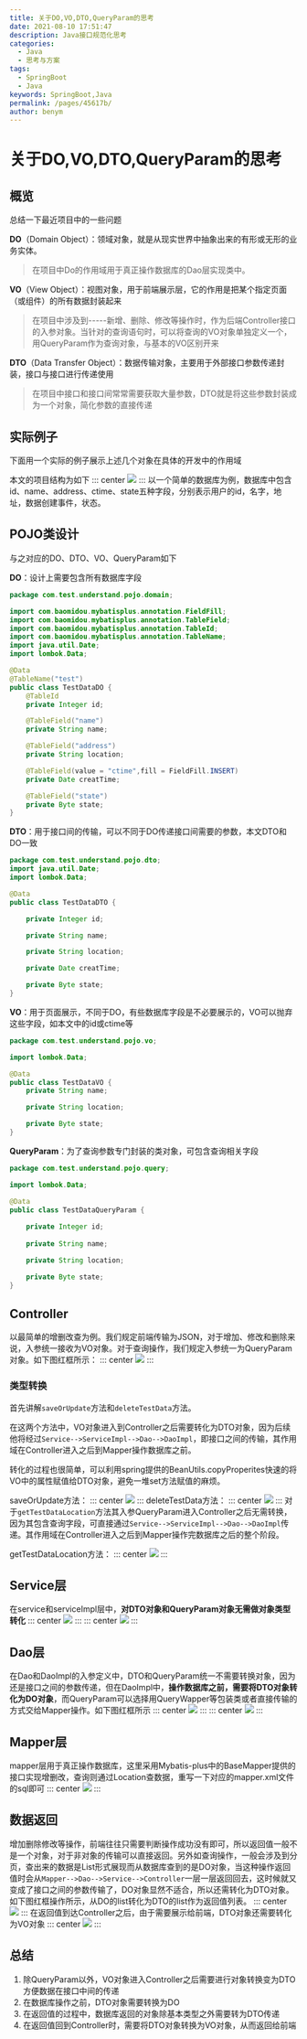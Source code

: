 ```yaml
---
title: 关于DO,VO,DTO,QueryParam的思考
date: 2021-08-10 17:51:47
description: Java接口规范化思考
categories:
  - Java
  - 思考与方案
tags: 
  - SpringBoot
  - Java
keywords: SpringBoot,Java
permalink: /pages/45617b/
author: benym
---
```


# 关于DO,VO,DTO,QueryParam的思考

## 概览

总结一下最近项目中的一些问题

**DO**（Domain Object）：领域对象，就是从现实世界中抽象出来的有形或无形的业务实体。

> 在项目中Do的作用域用于真正操作数据库的Dao层实现类中。

**VO**（View Object）：视图对象，用于前端展示层，它的作用是把某个指定页面（或组件）的所有数据封装起来

> 在项目中涉及到-----新增、删除、修改等操作时，作为后端Controller接口的入参对象。当针对的查询语句时，可以将查询的VO对象单独定义一个，用QueryParam作为查询对象，与基本的VO区别开来

**DTO**（Data Transfer Object）：数据传输对象，主要用于外部接口参数传递封装，接口与接口进行传递使用

> 在项目中接口和接口间常常需要获取大量参数，DTO就是将这些参数封装成为一个对象，简化参数的直接传递

## 实际例子

下面用一个实际的例子展示上述几个对象在具体的开发中的作用域

本文的项目结构为如下
::: center
![](https://image-1-1257237419.cos.ap-chongqing.myqcloud.com/img/%E9%A1%B9%E7%9B%AE%E7%BB%93%E6%9E%84.png)
:::
以一个简单的数据库为例，数据库中包含id、name、address、ctime、state五种字段，分别表示用户的id，名字，地址，数据创建事件，状态。

## POJO类设计

与之对应的DO、DTO、VO、QueryParam如下

**DO**：设计上需要包含所有数据库字段

```java
package com.test.understand.pojo.domain;

import com.baomidou.mybatisplus.annotation.FieldFill;
import com.baomidou.mybatisplus.annotation.TableField;
import com.baomidou.mybatisplus.annotation.TableId;
import com.baomidou.mybatisplus.annotation.TableName;
import java.util.Date;
import lombok.Data;

@Data
@TableName("test")
public class TestDataDO {
    @TableId
    private Integer id;

    @TableField("name")
    private String name;

    @TableField("address")
    private String location;

    @TableField(value = "ctime",fill = FieldFill.INSERT)
    private Date creatTime;

    @TableField("state")
    private Byte state;
}
```

**DTO**：用于接口间的传输，可以不同于DO传递接口间需要的参数，本文DTO和DO一致

```java
package com.test.understand.pojo.dto;
import java.util.Date;
import lombok.Data;

@Data
public class TestDataDTO {

    private Integer id;

    private String name;

    private String location;

    private Date creatTime;

    private Byte state;
}
```

**VO**：用于页面展示，不同于DO，有些数据库字段是不必要展示的，VO可以抛弃这些字段，如本文中的id或ctime等

```java
package com.test.understand.pojo.vo;

import lombok.Data;

@Data
public class TestDataVO {
    private String name;

    private String location;

    private Byte state;
}
```

**QueryParam**：为了查询参数专门封装的类对象，可包含查询相关字段

```java
package com.test.understand.pojo.query;

import lombok.Data;

@Data
public class TestDataQueryParam {
    
    private Integer id; 
    
    private String name;

    private String location;

    private Byte state;
}
```

## Controller

以最简单的增删改查为例。我们规定前端传输为JSON，对于增加、修改和删除来说，入参统一接收为VO对象。对于查询操作，我们规定入参统一为QueryParam对象。如下图红框所示：
::: center
![](https://image-1-1257237419.cos.ap-chongqing.myqcloud.com/img/%E8%A7%84%E5%AE%9A%E5%85%A5%E5%8F%82.png)
:::
### 类型转换

首先讲解`saveOrUpdate`方法和`deleteTestData`方法。

在这两个方法中，VO对象进入到Controller之后需要转化为DTO对象，因为后续他将经过`Service-->ServiceImpl-->Dao-->DaoImpl`，即接口之间的传输，其作用域在Controller进入之后到Mapper操作数据库之前。

转化的过程也很简单，可以利用spring提供的BeanUtils.copyProperites快速的将VO中的属性赋值给DTO对象，避免一堆set方法赋值的麻烦。

saveOrUpdate方法：
::: center
![](https://image-1-1257237419.cos.ap-chongqing.myqcloud.com/img/saveorupdate.png)
:::
deleteTestData方法：
::: center
![](https://image-1-1257237419.cos.ap-chongqing.myqcloud.com/img/delete.png)
:::
对于`getTestDataLocation`方法其入参QueryParam进入Controller之后无需转换，因为其包含查询字段，可直接通过`Service-->ServiceImpl-->Dao-->DaoImpl`传递。其作用域在Controller进入之后到Mapper操作完数据库之后的整个阶段。

getTestDataLocation方法：
::: center
![](https://image-1-1257237419.cos.ap-chongqing.myqcloud.com/img/getlist.png)
:::
## Service层

在service和serviceImpl层中，**对DTO对象和QueryParam对象无需做对象类型转化**
::: center
![](https://image-1-1257237419.cos.ap-chongqing.myqcloud.com/img/Service.png)
:::
::: center
![](https://image-1-1257237419.cos.ap-chongqing.myqcloud.com/img/ServiceImpl.png)
:::
## Dao层

在Dao和DaoImpl的入参定义中，DTO和QueryParam统一不需要转换对象，因为还是接口之间的参数传递，但在DaoImpl中，**操作数据库之前，需要将DTO对象转化为DO对象**，而QueryParam可以选择用QueryWapper等包装类或者直接传输的方式交给Mapper操作。如下图红框所示
::: center
![](https://image-1-1257237419.cos.ap-chongqing.myqcloud.com/img/Dao.png)
:::
::: center
![](https://image-1-1257237419.cos.ap-chongqing.myqcloud.com/img/DaoImpl.png)
:::
## Mapper层

mapper层用于真正操作数据库，这里采用Mybatis-plus中的BaseMapper提供的接口实现增删改，查询则通过Location查数据，重写一下对应的mapper.xml文件的sql即可
::: center
![](https://image-1-1257237419.cos.ap-chongqing.myqcloud.com/img/mapper.png)
:::
## 数据返回

增加删除修改等操作，前端往往只需要判断操作成功没有即可，所以返回值一般不是一个对象，对于非对象的传输可以直接返回。另外如查询操作，一般会涉及到分页，查出来的数据是List形式展现而从数据库查到的是DO对象，当这种操作返回值时会从`Mapper-->Dao-->Service-->Controller`一层一层返回回去，这时候就又变成了接口之间的参数传输了，DO对象显然不适合，所以还需转化为DTO对象。如下图红框操作所示，从DO的list转化为DTO的list作为返回值列表。
::: center
![](https://image-1-1257237419.cos.ap-chongqing.myqcloud.com/img/DOtoDTO.png)
:::
在返回值到达Controller之后，由于需要展示给前端，DTO对象还需要转化为VO对象
::: center
![](https://image-1-1257237419.cos.ap-chongqing.myqcloud.com/img/DTOtoVO.png)
:::
## 总结

1. 除QueryParam以外，VO对象进入Controller之后需要进行对象转换变为DTO方便数据在接口中间的传递
2. 在数据库操作之前，DTO对象需要转换为DO
3. 在返回值的过程中，数据库返回的对象除基本类型之外需要转为DTO传递
4. 在返回值回到Controller时，需要将DTO对象转换为VO对象，从而返回给前端
